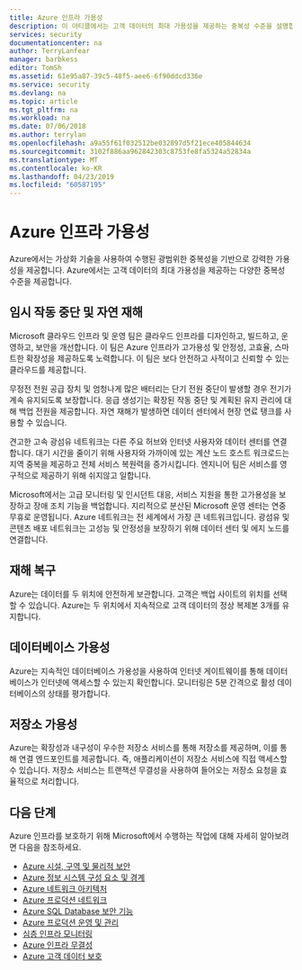 ```yaml
---
title: Azure 인프라 가용성
description: 이 아티클에서는 고객 데이터의 최대 가용성을 제공하는 중복성 수준을 설명합니다.
services: security
documentationcenter: na
author: TerryLanfear
manager: barbkess
editor: TomSh
ms.assetid: 61e95a87-39c5-48f5-aee6-6f90ddcd336e
ms.service: security
ms.devlang: na
ms.topic: article
ms.tgt_pltfrm: na
ms.workload: na
ms.date: 07/06/2018
ms.author: terrylan
ms.openlocfilehash: a9a55f61f032512be032897d5f21ece405844634
ms.sourcegitcommit: 3102f886aa962842303c8753fe8fa5324a52834a
ms.translationtype: MT
ms.contentlocale: ko-KR
ms.lasthandoff: 04/23/2019
ms.locfileid: "60587195"
---
```

# <a name="azure-infrastructure-availability"></a>Azure 인프라 가용성
Azure에서는 가상화 기술을 사용하여 수행된 광범위한 중복성을 기반으로 강력한 가용성을 제공합니다. Azure에서는 고객 데이터의 최대 가용성을 제공하는 다양한 중복성 수준을 제공합니다.

## <a name="temporary-outages-and-natural-disaster"></a>임시 작동 중단 및 자연 재해
Microsoft 클라우드 인프라 및 운영 팀은 클라우드 인프라를 디자인하고, 빌드하고, 운영하고, 보안을 개선합니다. 이 팀은 Azure 인프라가 고가용성 및 안정성, 고효율, 스마트한 확장성을 제공하도록 노력합니다. 이 팀은 보다 안전하고 사적이고 신뢰할 수 있는 클라우드를 제공합니다.

무정전 전원 공급 장치 및 엄청나게 많은 배터리는 단기 전원 중단이 발생할 경우 전기가 계속 유지되도록 보장합니다. 응급 생성기는 확장된 작동 중단 및 계획된 유지 관리에 대해 백업 전원을 제공합니다. 자연 재해가 발생하면 데이터 센터에서 현장 연료 탱크를 사용할 수 있습니다.

견고한 고속 광섬유 네트워크는 다른 주요 허브와 인터넷 사용자와 데이터 센터를 연결합니다. 대기 시간을 줄이기 위해 사용자와 가까이에 있는 계산 노드 호스트 워크로드는 지역 중복을 제공하고 전체 서비스 복원력을 증가시킵니다. 엔지니어 팀은 서비스를 영구적으로 제공하기 위해 쉬지않고 일합니다.

Microsoft에서는 고급 모니터링 및 인시던트 대응, 서비스 지원을 통한 고가용성을 보장하고 장애 조치 기능을 백업합니다. 지리적으로 분산된 Microsoft 운영 센터는 연중 무휴로 운영됩니다. Azure 네트워크는 전 세계에서 가장 큰 네트워크입니다. 광섬유 및 콘텐츠 배포 네트워크는 고성능 및 안정성을 보장하기 위해 데이터 센터 및 에지 노드를 연결합니다.

## <a name="disaster-recovery"></a>재해 복구
Azure는 데이터를 두 위치에 안전하게 보관합니다. 고객은 백업 사이트의 위치를 선택할 수 있습니다. Azure는 두 위치에서 지속적으로 고객 데이터의 정상 복제본 3개를 유지합니다.

## <a name="database-availability"></a>데이터베이스 가용성
Azure는 지속적인 데이터베이스 가용성을 사용하여 인터넷 게이트웨이를 통해 데이터베이스가 인터넷에 액세스할 수 있는지 확인합니다. 모니터링은 5분 간격으로 활성 데이터베이스의 상태를 평가합니다.

## <a name="storage-availability"></a>저장소 가용성
Azure는 확장성과 내구성이 우수한 저장소 서비스를 통해 저장소를 제공하며, 이를 통해 연결 엔드포인트를 제공합니다. 즉, 애플리케이션이 저장소 서비스에 직접 액세스할 수 있습니다. 저장소 서비스는 트랜잭션 무결성을 사용하여 들어오는 저장소 요청을 효율적으로 처리합니다.

## <a name="next-steps"></a>다음 단계
Azure 인프라를 보호하기 위해 Microsoft에서 수행하는 작업에 대해 자세히 알아보려면 다음을 참조하세요.

- [Azure 시설, 구역 및 물리적 보안](azure-physical-security.md)
- [Azure 정보 시스템 구성 요소 및 경계](azure-infrastructure-components.md)
- [Azure 네트워크 아키텍처](azure-infrastructure-network.md)
- [Azure 프로덕션 네트워크](azure-production-network.md)
- [Azure SQL Database 보안 기능](azure-infrastructure-sql.md)
- [Azure 프로덕션 운영 및 관리](azure-infrastructure-operations.md)
- [심층 인프라 모니터링](azure-infrastructure-monitoring.md)
- [Azure 인프라 무결성](azure-infrastructure-integrity.md)
- [Azure 고객 데이터 보호](azure-protection-of-customer-data.md)
